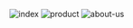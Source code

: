 ![index](https://user-images.githubusercontent.com/66293052/123018110-a59e2900-d3d6-11eb-8b53-008800d946c6.png)
![product](https://user-images.githubusercontent.com/66293052/123018116-a8991980-d3d6-11eb-861d-a607ba452bd6.png)
![about-us](https://user-images.githubusercontent.com/66293052/123018120-a9ca4680-d3d6-11eb-97aa-f8697a29869b.png)
